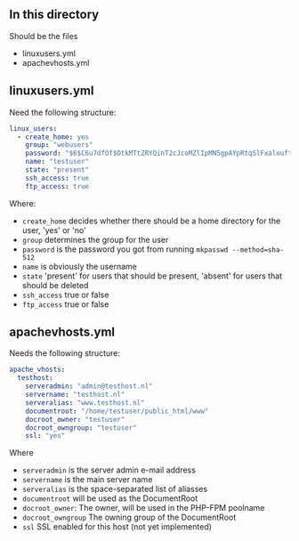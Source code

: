 ## In this directory
Should be the files

- linuxusers.yml
- apachevhosts.yml

## linuxusers.yml
Need the following structure:
```yaml
linux_users: 
  - create_home: yes
    group: "webusers"
    password: "$6$C6u7dfOf$OtkMTtZRYQinT2cJcoMZlIpMN5gpAYpRtqSlFxalouftyEhXQKICZhGCgiVD8I3drPX7bhli9WhwmDHDP4.H91"
    name: "testuser"
    state: "present"
    ssh_access: true
    ftp_access: true
```
Where:

- `create_home` decides whether there should be a home directory for the user, 'yes' or 'no'
- `group` determines the group for the user
- `password` is the password you got from running `mkpasswd --method=sha-512`
- `name` is obviously the username
- `state` 'present' for users that should be present, 'absent' for users that should be deleted
- `ssh_access` true or false
- `ftp_access` true or false

## apachevhosts.yml
Needs the following structure:

```yaml
apache_vhosts:
  testhost:
    serveradmin: "admin@testhost.nl"
    servername: "testhost.nl"
    serveralias: "www.testhost.nl"
    documentroot: "/home/testuser/public_html/www"
    docroot_owner: "testuser"
    docroot_owngroup: "testuser"
    ssl: "yes"
```
Where

- `serveradmin` is the server admin e-mail address
- `servername` is the main server name
- `serveralias` is the space-separated list of aliasses
- `documentroot` will be used as the DocumentRoot
- `docroot_owner`: The owner, will be used in the PHP-FPM poolname
- `docroot_owngroup` The owning group of the DocumentRoot
- `ssl` SSL enabled for this host (not yet implemented)